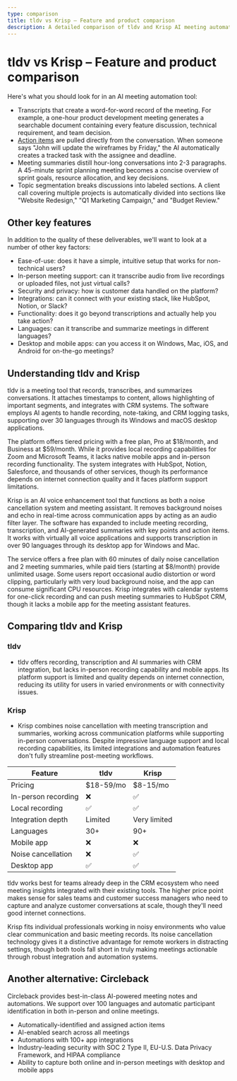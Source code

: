 ```yaml
---
type: comparison
title: tldv vs Krisp – Feature and product comparison
description: A detailed comparison of tldv and Krisp AI meeting automation tools, evaluating their transcription, action items, summaries, and other key features.
---
```


# tldv vs Krisp – Feature and product comparison

Here's what you should look for in an AI meeting automation tool:  
* Transcripts that create a word-for-word record of the meeting. For example, a one-hour product development meeting generates a searchable document containing every feature discussion, technical requirement, and team decision.
* [Action items](/releases/add-action-items-to-meetings) are pulled directly from the conversation. When someone says "John will update the wireframes by Friday," the AI automatically creates a tracked task with the assignee and deadline.
* Meeting summaries distill hour-long conversations into 2-3 paragraphs. A 45-minute sprint planning meeting becomes a concise overview of sprint goals, resource allocation, and key decisions.
* Topic segmentation breaks discussions into labeled sections. A client call covering multiple projects is automatically divided into sections like "Website Redesign," "Q1 Marketing Campaign," and "Budget Review."

## Other key features
In addition to the quality of these deliverables, we'll want to look at a number of other key factors:
* Ease-of-use: does it have a simple, intuitive setup that works for non-technical users?
* In-person meeting support: can it transcribe audio from live recordings or uploaded files, not just virtual calls?
* Security and privacy: how is customer data handled on the platform?
* Integrations: can it connect with your existing stack, like HubSpot, Notion, or Slack?
* Functionality: does it go beyond transcriptions and actually help you take action?
* Languages: can it transcribe and summarize meetings in different languages?
* Desktop and mobile apps: can you access it on Windows, Mac, iOS, and Android for on-the-go meetings?

## Understanding tldv and Krisp
tldv is a meeting tool that records, transcribes, and summarizes conversations. It attaches timestamps to content, allows highlighting of important segments, and integrates with CRM systems. The software employs AI agents to handle recording, note-taking, and CRM logging tasks, supporting over 30 languages through its Windows and macOS desktop applications.

The platform offers tiered pricing with a free plan, Pro at $18/month, and Business at $59/month. While it provides local recording capabilities for Zoom and Microsoft Teams, it lacks native mobile apps and in-person recording functionality. The system integrates with HubSpot, Notion, Salesforce, and thousands of other services, though its performance depends on internet connection quality and it faces platform support limitations.

Krisp is an AI voice enhancement tool that functions as both a noise cancellation system and meeting assistant. It removes background noises and echo in real-time across communication apps by acting as an audio filter layer. The software has expanded to include meeting recording, transcription, and AI-generated summaries with key points and action items. It works with virtually all voice applications and supports transcription in over 90 languages through its desktop app for Windows and Mac.

The service offers a free plan with 60 minutes of daily noise cancellation and 2 meeting summaries, while paid tiers (starting at $8/month) provide unlimited usage. Some users report occasional audio distortion or word clipping, particularly with very loud background noise, and the app can consume significant CPU resources. Krisp integrates with calendar systems for one-click recording and can push meeting summaries to HubSpot CRM, though it lacks a mobile app for the meeting assistant features.

## Comparing tldv and Krisp

### tldv

* tldv offers recording, transcription and AI summaries with CRM integration, but lacks in-person recording capability and mobile apps. Its platform support is limited and quality depends on internet connection, reducing its utility for users in varied environments or with connectivity issues.

### Krisp

* Krisp combines noise cancellation with meeting transcription and summaries, working across communication platforms while supporting in-person conversations. Despite impressive language support and local recording capabilities, its limited integrations and automation features don't fully streamline post-meeting workflows.

| Feature | tldv | Krisp |
|---------|------|-------|
| Pricing | $18-59/mo | $8-15/mo |
| In-person recording | ❌ | ✅ |
| Local recording | ✅ | ✅ |
| Integration depth | Limited | Very limited |
| Languages | 30+ | 90+ |
| Mobile app | ❌ | ❌ |
| Noise cancellation | ❌ | ✅ |
| Desktop app | ✅ | ✅ |

tldv works best for teams already deep in the CRM ecosystem who need meeting insights integrated with their existing tools. The higher price point makes sense for sales teams and customer success managers who need to capture and analyze customer conversations at scale, though they'll need good internet connections.

Krisp fits individual professionals working in noisy environments who value clear communication and basic meeting records. Its noise cancellation technology gives it a distinctive advantage for remote workers in distracting settings, though both tools fall short in truly making meetings actionable through robust integration and automation systems.

## Another alternative: Circleback
Circleback provides best-in-class AI-powered meeting notes and automations. We support over 100 languages and automatic participant identification in both in-person and online meetings.
* Automatically-identified and assigned action items
* AI-enabled search across all meetings
* Automations with 100+ app integrations
* Industry-leading security with SOC 2 Type II, EU-U.S. Data Privacy Framework, and HIPAA compliance
* Ability to capture both online and in-person meetings with desktop and mobile apps